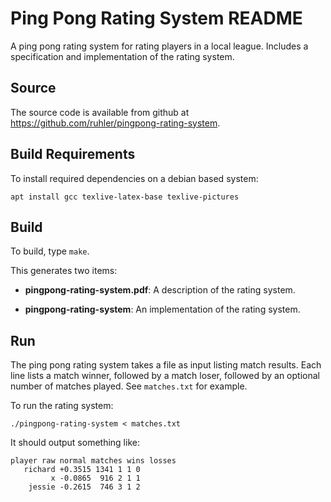 # Ping Pong Rating System README

A ping pong rating system for rating players in a local league. Includes a
specification and implementation of the rating system.

## Source

The source code is available from github at
<https://github.com/ruhler/pingpong-rating-system>.

## Build Requirements

To install required dependencies on a debian based system:

    apt install gcc texlive-latex-base texlive-pictures

## Build

To build, type `make`.

This generates two items:

* **pingpong-rating-system.pdf**: A description of the rating system.

* **pingpong-rating-system**: An implementation of the rating system.

## Run

The ping pong rating system takes a file as input listing match results. Each
line lists a match winner, followed by a match loser, followed by an optional
number of matches played. See `matches.txt` for example.

To run the rating system:

    ./pingpong-rating-system < matches.txt

It should output something like:

    player raw normal matches wins losses
       richard +0.3515 1341 1 1 0
             x -0.0865  916 2 1 1
        jessie -0.2615  746 3 1 2
